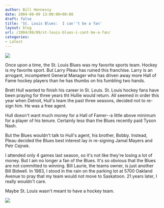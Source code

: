 ```yaml
---
author: Bill Hennessy
date: 2004-08-09 13:00:00+00:00
draft: false
title: 'St. Louis Blues:  I can''t be a fan'
layout: blog
url: /2004/08/09/st-louis-blues-i-cant-be-a-fan/
categories:
- Latest
---
```


![](https://www.stlouisblues.com/fanstuff/blues_multimedia/wallpaper/wp_blueslogo_tn.gif)





Once upon a time, the St. Louis Blues was my favorite sports team. Hockey is my favorite sport. But Larry Pleau has ruined this franchise. Larry is an arrogant, incompetent General Manager who has driven away more Hall of Fame hockey players than he has thumbs on his fumbling two hands.




Brett Hull wanted to finish his career in St. Louis. St. Louis hockey fans have been praying for three years tht Hullie would return. All seemed in order this year when Detroit, Hull's team the past three seasons, decided not to re-sign him. He was a free agent.




Hull doesn't want much money for a Hall of Famer--a little above minimum for a player of his tenure. Certainly less than the Blues recently paid Tyson Nash.




But the Blues wouldn't talk to Hull's agent, his brother, Bobby. Instead, Pleau decided the Blues best interest lay in re-signing Jamal Mayers and Petr Cejnek.




I attended only 4 games last season, so it's not like they're losing a lot of money. But I am no longer a fan of the Blues. It's so obvious that the Blues are not committed to winning. Bill Laurie, the teams owner, is just another Bill Bidwell. In 1983, I stood in the rain on the parking lot at 5700 Oakland Avenue to pray that my team would not move to Saskatoon. 21 years later, I really wouldn't care.




Maybe St. Louis wasn't meant to have a hockey team.

![](https://blog.billhennessy.com/aggbug.aspx?PostID=648)

